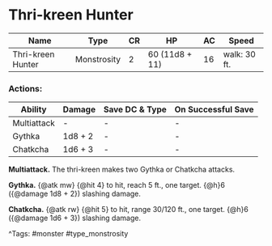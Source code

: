 # Thri-kreen Hunter

| Name | Type | CR | HP | AC | Speed |
|------|------|----|----|----|-------|
| Thri-kreen Hunter | Monstrosity | 2 | 60 (11d8 + 11) | 16 | walk: 30 ft. |

### Actions:

| Ability | Damage | Save DC & Type | On Successful Save |
|---------|--------|----------------|--------------------|
| Multiattack | - | - | - |
| Gythka | 1d8 + 2 | - | - |
| Chatkcha | 1d6 + 3 | - | - |


**Multiattack.** The thri-kreen makes two Gythka or Chatkcha attacks.

**Gythka.** {@atk mw} {@hit 4} to hit, reach 5 ft., one target. {@h}6 ({@damage 1d8 + 2}) slashing damage.

**Chatkcha.** {@atk rw} {@hit 5} to hit, range 30/120 ft., one target. {@h}6 ({@damage 1d6 + 3}) slashing damage.

^Tags: #monster #type_monstrosity